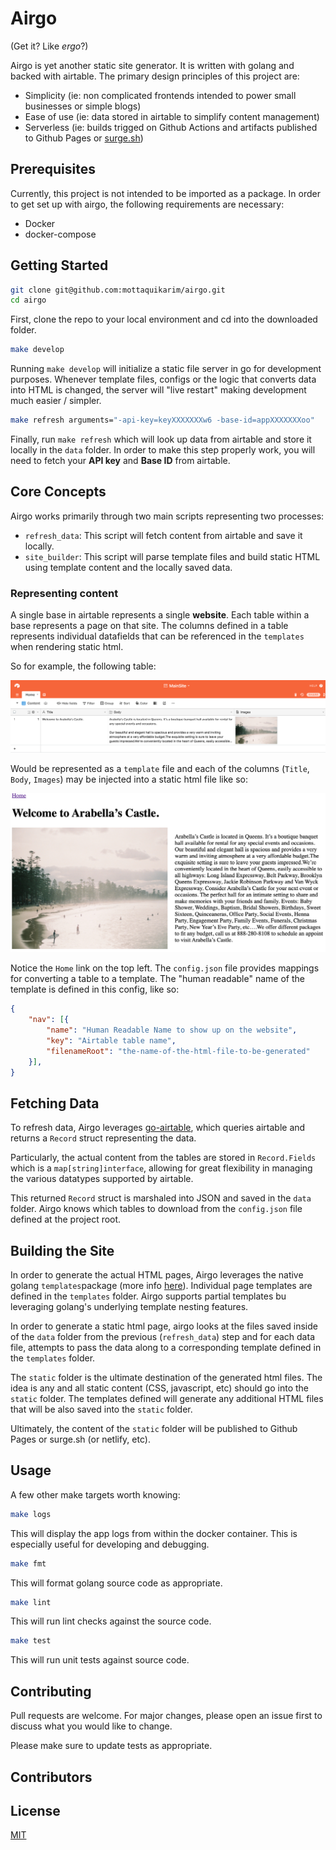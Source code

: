 # Airgo

(Get it? Like _ergo_?)

Airgo is yet another static site generator. It is written with golang and backed with airtable. The primary design principles of this project are:

* Simplicity (ie: non complicated frontends intended to power small businesses or simple blogs)
* Ease of use (ie: data stored in airtable to simplify content management)
* Serverless (ie: builds trigged on Github Actions and artifacts published to Github Pages or [surge.sh](https://surge.sh/))

## Prerequisites 

Currently, this project is not intended to be imported as a package. In order to get set up with airgo, the following requirements are necessary:

* Docker
* docker-compose

## Getting Started

```bash
git clone git@github.com:mottaquikarim/airgo.git
cd airgo
```

First, clone the repo to your local environment and cd into the downloaded folder.

```bash
make develop
```

Running `make develop` will initialize a static file server in go for development purposes. Whenever template files, configs or the logic that converts data into HTML is changed, the server will "live restart" making development much easier / simpler.

```bash
make refresh arguments="-api-key=keyXXXXXXXw6 -base-id=appXXXXXXXoo"
```

Finally, run `make refresh` which will look up data from airtable and store it locally in the `data` folder. In order to make this step properly work, you will need to fetch your **API key** and **Base ID** from airtable.


## Core Concepts

Airgo works primarily through two main scripts representing two processes:

* `refresh_data`: This script will fetch content from airtable and save it locally.
* `site_builder`: This script will parse template files and build static HTML using template content and the locally saved data.

### Representing content

A single base in airtable represents a single **website**. Each table within a base represents a page on that site. The columns defined in a table represents individual datafields that can be referenced in the `templates` when rendering static html.

So for example, the following table:

![airtable](assets/airtable-1.png)



Would be represented as a `template` file and each of the columns (`Title`, `Body`, `Images`) may be injected into a static html file like so:

![example](assets/example-1.png)

Notice the `Home` link on the top left. The `config.json` file provides mappings for converting a table to a template. The "human readable" name of the template is defined in this config, like so:

```json
{
	"nav": [{
		"name": "Human Readable Name to show up on the website",
		"key": "Airtable table name",
		"filenameRoot": "the-name-of-the-html-file-to-be-generated"
	}],
}
```

## Fetching Data

To refresh data, Airgo leverages [go-airtable](https://github.com/mottaquikarim/go-airtable), which queries airtable and returns a `Record` struct representing the data. 

Particularly, the actual content from the tables are stored in `Record.Fields` which is a `map[string]interface`, allowing for great flexibility in managing the various datatypes supported by airtable.

This returned `Record` struct is marshaled into JSON and saved in the `data` folder. Airgo knows which tables to download from the `config.json` file defined at the project root.

## Building the Site

In order to generate the actual HTML pages, Airgo leverages the native golang `templates`package (more info [here](https://golang.org/pkg/text/template/)). Individual page templates are defined in the `templates` folder. Airgo supports partial templates bu leveraging golang's underlying template nesting features.

In order to generate a static html page, airgo looks at the files saved inside of the `data` folder from the previous (`refresh_data`) step and for each data file, attempts to pass the data along to a corresponding template defined in the `templates` folder. 

The `static` folder is the ultimate destination of the generated html files. The idea is any and all static content (CSS, javascript, etc) should go into the `static` folder. The templates defined will generate any additional HTML files that will be also saved into the `static` folder.

Ultimately, the content of the `static` folder will be published to Github Pages or surge.sh (or netlify, etc). 

## Usage

A few other make targets worth knowing:

```bash
make logs
```

This will display the app logs from within the docker container. This is especially useful for developing and debugging.

```bash
make fmt
```

This will format golang source code as appropriate.

```bash
make lint
```

This will run lint checks against the source code.

```bash
make test
```

This will run unit tests against source code.

## Contributing
Pull requests are welcome. For major changes, please open an issue first to discuss what you would like to change.

Please make sure to update tests as appropriate.

## Contributors

## License
[MIT](https://choosealicense.com/licenses/mit/)
